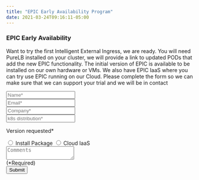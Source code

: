 ```yaml
---
title: "EPIC Early Availability Program"
date: 2021-03-24T09:16:11-05:00
---
```


<div class="container">
    <div class="row">
		<div class="col-md-6">
			<div class="box-simple">
				<h3>EPIC Early Availability</h3>
				<p>Want to try the first Intelligent External Ingress, we are ready.  You will need PureLB installed on your cluster, we will provide a link to updated PODs that add the new EPIC functionality.  The initial version of EPIC is available to be installed on our own hardware or VMs.  We also have EPIC IaaS where you can try use EPIC running on our Cloud.  Please complete the form so we can make sure that we can support your trial and we will be in contact </p>
			</div>
		</div>
		<div class="col-md-6">
			<div class="box-form">
        		<form class="contact1-form validate-form">
            		<div class="wrap-input1 validate-input" data-validate = "Name is required">
			    		<input class="input1" type="text" name="name" placeholder="Name*">
			    		<span class="shadow-input1"></span>
	        		</div>
            		<div class="wrap-input1 validate-input" data-validate = "Valid email is required: ex@abc.xyz">
		        		<input class="input1" type="text" name="email" placeholder="Email*">
		        		<span class="shadow-input1"></span>
	        		</div>
            		<div class="wrap-input1 validate-input" data-validate = "Company Name is required">
		        		<input class="input1" type="text" name="company" placeholder="Company*">
			    		<span class="shadow-input1"></span>
	        		</div>
					<div class="wrap-input1 validate-input" data-validate = "k8s distribution  is required">
		        		<input class="input1" type="text" name="dist" placeholder="k8s distribution*">
			    		<span class="shadow-input1"></span>
	        		</div>
					<div class="radio-box">
					    <p>Version requested*</p>
						<input type="radio" id="snap" name="evaltype" value="snap">
						<label for="snap"> Install Package</label>
						<input type="radio" id="iaas" name="evaltype" value="iaas">
						<label for="iaas"> Cloud IaaS</label>
					</div>
            		<div class="wrap-input1 validate-input" data-validate = "Message is required">
		        		<textarea class="input1" name="comments" placeholder="Comments"></textarea>
		        		<span class="shadow-input1"></span>
					</div>
					(*Required)
					<div class="container-contact1-form-btn">
						<button class="contact1-form-btn">
							<span>
								Submit
								<i class="fa fa-long-arrow-right" aria-hidden="true"></i>
							</span>
						</button>
					</div>
				</form>
			</div>
		</div>
	</div>
</div>
<script src="/js/ea-form.js"></script>